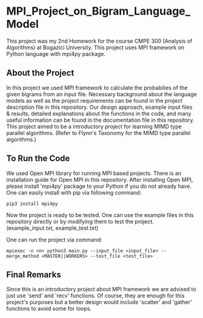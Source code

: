 # MPI_Project_on_Bigram_Language_Model
This project was my 2nd Homework for the course CMPE 300 (Analysis of Algorithms) at Bogazici University. This project uses MPI framework on Python language with mpi4py package.
## About the Project
In this project we used MPI framework to calculate the probabilies of the given bigrams from an input file. Necessary background about the language models as well as the project requirements can be found in the project description file in this repository. Our design approach, example input files & results, detailed explanations about the functions in the code, and many useful information can be found in the documentation file in this repository. This project aimed to be a introductory project for learning MIMD type parallel algorithms. (Refer to Flynn's Taxonomy for the MIMD type parallel algorithms.)
## To Run the Code
We used Open MPI library for running MPI based projects. There is an installation guide for Open MPI in this repository. After installing Open MPI, please install 'mpi4py' package to your Python if you do not already have. One can easily install with pip via following command:

```pip3 install mpi4py```

Now the project is ready to be tested. One can use the example files in this repository directly or by modifying them to test the project. (example_input.txt, example_test.txt)

One can run the project via command:

```mpiexec -n <n> python3 main.py --input_file <input_file> --merge_method <MASTER||WORKERS> --test_file <test_file>```

## Final Remarks
Since this is an introductory project about MPI framework we are advised to just use 'send' and 'recv' functions. Of course, they are enough for this project's purposes but a better design would include 'scatter' and 'gather' functions to avoid some for loops.
